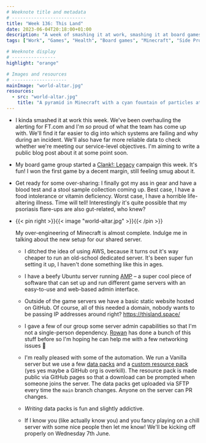 ```yaml
---
# Weeknote title and metadata
# ---------------------------
title: "Week 136: This Land"
date: 2023-06-04T20:18:00+01:00
description: "A week of smashing it at work, smashing it at board games, smashing it at server admin, and trying to get a handle on my health."
tags: ["Work", "Games", "Health", "Board games", "Minecraft", "Side Projects"]

# Weeknote display
# ----------------
highlight: "orange"

# Images and resources
# --------------------
mainImage: "world-altar.jpg"
resources:
  - src: "world-altar.jpg"
    title: "A pyramid in Minecraft with a cyan fountain of particles at the top. There's a Verified True Fact badge on the side."
---
```


  * I kinda smashed it at work this week. We've been overhauling the alerting for FT.com and I'm _so_ proud of what the team has come up with. We'll find it far easier to dig into which systems are failing and why during an incident. We'll also have far more reliable data to check whether we're meeting our service-level objectives. I'm aiming to write a public blog post about it at some point soon.

  * My board game group started a [Clank!: Legacy](https://boardgamegeek.com/boardgame/266507/clank-legacy-acquisitions-incorporated) campaign this week. It's fun! I won the first game by a decent margin, still feeling smug about it.

  * Get ready for some over-sharing: I finally got my ass in gear and have a blood test and a stool sample collection coming up. Best case, I have a food intolerance or vitamin deficiency. Worst case, I have a horrible life-altering illness. Time will tell! Interestingly it's quite possible that my psoriasis flare-ups are also gut-related, who knew?

  * {{< pin right >}}{{< image "world-altar.jpg" >}}{{< /pin >}}

      My over-engineering of Minecraft is almost complete. Indulge me in talking about the new setup for our shared server.

    * I ditched the idea of using AWS, because it turns out it's way cheaper to run an old-school dedicated server. It's been super fun setting it up, I haven't done something like this in ages.

    * I have a beefy Ubuntu server running [AMP](https://cubecoders.com/AMP) – a super cool piece of software that can set up and run different game servers with an easy-to-use and web-based admin interface.

    * Outside of the game servers we have a basic static website hosted on GitHub. Of course, all of this needed a domain, nobody wants to be passing IP addresses around right? https://thisland.space/

    * I gave a few of our group some server admin capabilities so that I'm not a single-person dependency. [Rowan](https://github.com/rowanbeentje) has done a bunch of this stuff before so I'm hoping he can help me with a few networking issues :eyes:

    * I'm really pleased with some of the automation. We run a Vanilla server but we use a few [data packs](https://github.com/this-land-server/minecraft-vanilla-data-packs) and a [custom resource pack](https://github.com/this-land-server/minecraft-vanilla-resource-pack) (yes yes maybe a GitHub org is overkill). The resource pack is made public via GitHub pages so that a download can be prompted when someone joins the server. The data packs get uploaded via SFTP every time the `main` branch changes. Anyone on the server can PR changes.

    * _Writing_ data packs is fun and slightly addictive.

    * If I know you (like actually know you) and you fancy playing on a chill server with some nice people then let me know! We'll be kicking off properly on Wednesday 7th June.
